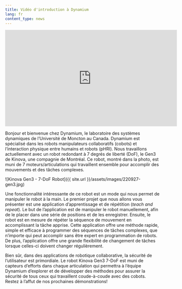 ```yaml
---
title: Vidéo d'introduction à Dynamium
lang: fr
content_type: news
---
```


<p align="center">
<iframe width="560" height="315" src="https://www.youtube.com/embed/DPYTomjqGU8" title="YouTube video player" frameborder="0" allow="accelerometer; autoplay; clipboard-write; encrypted-media; gyroscope; picture-in-picture" allowfullscreen></iframe>
</p>

Bonjour et bienvenue chez Dynamium, le laboratoire des systèmes dynamiques de l’Université de Moncton au Canada. Dynamium est spécialisé dans les robots manipulateurs collaboratifs (cobots) et l’interaction physique entre humains et robots (pHRI). Nous travaillons actuellement avec un robot redondant à 7 degrés de liberté (DoF), le Gen3 de Kinova, une compagnie de Montréal. Ce robot, montré dans la photo, est muni de 7 moteurs/articulations qui travaillent ensemble pour accomplir des mouvements et des tâches complexes. 

![Kinova Gen3 - 7-DoF Robot]({{ site.url }}/assets/images/220927-gen3.jpg)

Une fonctionnalité intéressante de ce robot est un mode qui nous permet de manipuler le robot à la main. Le premier projet que nous allons vous présenter est une application d’apprentissage et de répétition (_teach and repeat_). Le but de l’application est de manipuler le robot manuellement, afin de le placer dans une série de positions et de les enregistrer. Ensuite, le robot est en mesure de répéter la séquence de mouvement en accomplissant la tâche apprise. Cette application offre une méthode rapide, simple et efficace à programmer des séquences de tâches complexes, que n’importe qui peut accomplir sans être expert en programmation de robots. De plus, l’application offre une grande flexibilité de changement de tâches lorsque celles-ci doivent changer régulièrement. 

Bien sûr, dans des applications de robotique collaborative, la sécurité de l’utilisateur est primordiale. Le robot Kinova Gen3 7-DoF est muni de capteurs d’efforts dans chaque articulation qui permettra à l’équipe Dynamium d’explorer et de développer des méthodes pour assurer la sécurité de tous ceux qui travaillent coude-à-coude avec des cobots. Restez à l’affut de nos prochaines démonstrations! 
